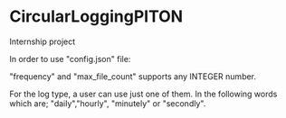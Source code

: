 # CircularLoggingPITON
Internship project

In order to use "config.json" file:

"frequency" and "max_file_count" supports any
INTEGER number.

For the log type, a user can use just one of them.
In the following words which are; "daily","hourly",
"minutely" or "secondly".

